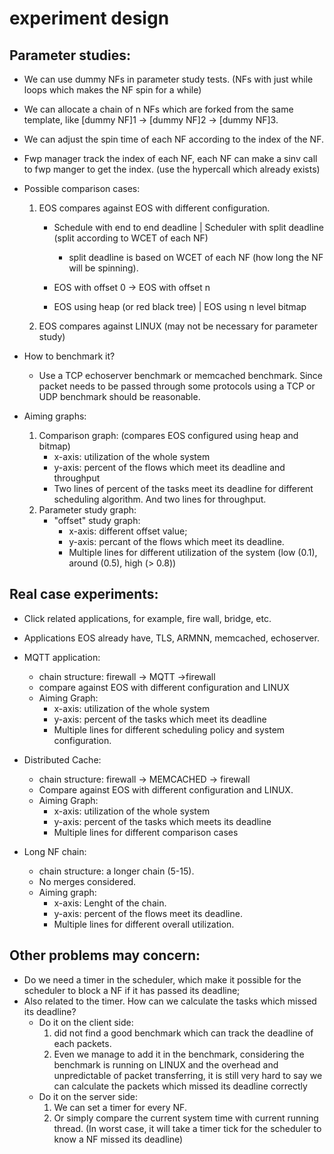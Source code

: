 # experiment design

## Parameter studies:
+ We can use dummy NFs in parameter study tests. (NFs with just while loops which makes the NF spin for a while)
+ We can allocate a chain of n NFs which are forked from the same template, like [dummy NF]1 -> [dummy NF]2 -> [dummy NF]3.
+ We can adjust the spin time of each NF according to the index of the NF.
+ Fwp manager track the index of each NF, each NF can make a sinv call to fwp manger to get the index. (use the hypercall which already exists)

+ Possible comparison cases:
	1. EOS compares against EOS with different configuration.
		+ Schedule with end to end deadline          |     Scheduler with split deadline (split according to WCET of each NF)
			- split deadline is based on WCET of each NF (how long the NF will be spinning). 

		+ EOS with offset 0                          ->    EOS with offset n
		+ EOS using heap (or red black tree)         |     EOS using n level bitmap

	2. EOS compares against LINUX (may not be necessary for parameter study)

+ How to benchmark it? 
	+ Use a TCP echoserver benchmark or memcached benchmark. Since packet needs to be passed through some protocols using a TCP or UDP benchmark should be reasonable.

+ Aiming graphs:
	1. Comparison graph: (compares EOS configured using heap and bitmap)
		+ x-axis: utilization of the whole system
		+ y-axis: percent of the flows which meet its deadline and throughput
		+ Two lines of percent of the tasks meet its deadline for different scheduling algorithm. And two lines for throughput.
	2. Parameter study graph:
		+ "offset" study graph: 
			+ x-axis: different offset value;
			+ y-axis: percant of the flows which meet its deadline.
			+ Multiple lines for different utilization of the system (low (0.1), around (0.5), high	(> 0.8))


## Real case experiments:
+ Click related applications, for example, fire wall, bridge, etc.
+ Applications EOS already have, TLS, ARMNN, memcached, echoserver.

+ MQTT application:
	+ chain structure: firewall -> MQTT ->firewall
	+ compare against EOS with different configuration and LINUX
	+ Aiming Graph:
		+ x-axis: utilization of the whole system
		+ y-axis: percent of the tasks which meet its deadline
		+ Multiple lines for different scheduling policy and system configuration.

+ Distributed Cache:
	+ chain structure: firewall -> MEMCACHED -> firewall
	+ Compare against EOS with different configuration and LINUX.
	+ Aiming Graph:
		+ x-axis: utilization of the whole system
		+ y-axis: percent of the tasks which meets its deadline
		+ Multiple lines for different comparison cases

+ Long NF chain:
	+ chain structure: a longer chain (5-15).
	+ No merges considered.
	+ Aiming graph:
		+ x-axis: Lenght of the chain.
		+ y-axis: percent of the flows meet its deadline.
		+ Multiple lines for different overall utilization.

## Other problems may concern:
+ Do we need a timer in the scheduler, which make it possible for the scheduler to block a NF if it has passed its deadline;
+ Also related to the timer. How can we calculate the tasks which missed its deadline?
	+ Do it on the client side:
		1. did not find a good benchmark which can track the deadline of each packets. 
		2. Even we manage to add it in the benchmark, considering the benchmark is running on LINUX and the overhead and unpredictable of packet transferring, it is still very hard to say we can calculate the packets which missed its deadline correctly
	+ Do it on the server side:
		1. We can set a timer for every NF.
		2. Or simply compare the current system time with current running thread. (In worst case, it will take a timer tick for the scheduler to know a NF missed its deadline)
